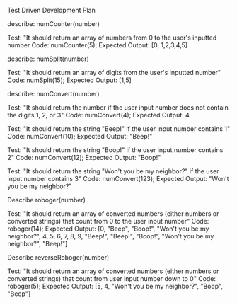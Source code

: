 Test Driven Development Plan

describe: numCounter(number)

Test: "It should return an array of numbers from 0 to the user's inputted number
Code: numCounter(5);
Expected Output: [0, 1,2,3,4,5]

describe: numSplit(number)

Test: "It should return an array of digits from the user's inputted number"
Code: numSplit(15);
Expected Output: [1,5]

describe: numConvert(number)

Test: "It should return the number if the user input number does not contain the digits 1, 2, or 3"
Code: numConvert(4);
Expected Output: 4

Test: "It should return the string "Beep!" if the user input number contains 1"
Code: numConvert(10);
Expected Output: "Beep!"

Test: "It should return the string "Boop!" if the user input number contains 2"
Code: numConvert(12);
Expected Output: "Boop!"

Test: "It should return the string "Won't you be my neighbor?" if the user input number contains 3"
Code: numConvert(123);
Expected Output: "Won't you be my neighbor?"

Describe roboger(number)

Test: "It should return an array of converted numbers (either numbers or converted strings) that count from 0 to the user input number"
Code: roboger(14);
Expected Output: [0, "Beep", "Boop!", "Won't you be my neighbor?", 4, 5, 6, 7, 8, 9, "Beep!", "Beep!", "Boop!", "Won't you be my neighbor?", "Beep!"]

Describe reverseRoboger(number)

Test: "It should return an array of converted numbers (either numbers or converted strings) that count from user input number down to 0"
Code: roboger(5);
Expected Output: [5, 4, "Won't you be my neighbor?", "Boop", "Beep"]
